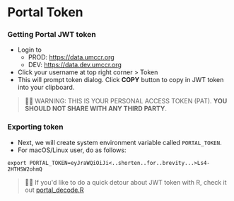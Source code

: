 # Portal Token

### Getting Portal JWT token

- Login to
    - PROD: https://data.umccr.org
    - DEV: https://data.dev.umccr.org
- Click your username at top right corner > Token
- This will prompt token dialog. Click **COPY** button to copy in JWT token into your clipboard.
> 🙋‍♂️ WARNING: THIS IS YOUR PERSONAL ACCESS TOKEN (PAT). **YOU SHOULD NOT SHARE WITH ANY THIRD PARTY**.

### Exporting token

- Next, we will create system environment variable called `PORTAL_TOKEN`.
- For macOS/Linux user, do as follows:
```
export PORTAL_TOKEN=eyJraWQiOiJi<..shorten..for..brevity...>Ls4-2HTHSW2ohmQ
```
> 🙋‍♂️ If you'd like to do a quick detour about JWT token with R, check it out  [portal_decode.R](examples/portal_decode.R)
